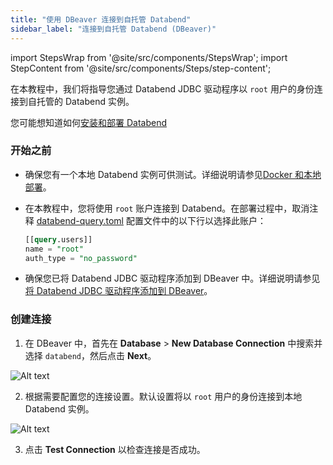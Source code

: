 ```yaml
---
title: "使用 DBeaver 连接到自托管 Databend"
sidebar_label: "连接到自托管 Databend (DBeaver)"
---
```


import StepsWrap from '@site/src/components/StepsWrap';
import StepContent from '@site/src/components/Steps/step-content';

在本教程中，我们将指导您通过 Databend JDBC 驱动程序以 `root` 用户的身份连接到自托管的 Databend 实例。

您可能想知道如何[安装和部署 Databend](/guides/deploy/)

<StepsWrap>
<StepContent number="1">

### 开始之前

- 确保您有一个本地 Databend 实例可供测试。详细说明请参见[Docker 和本地部署](/guides/deploy/deploy/non-production/deploying-local)。
- 在本教程中，您将使用 `root` 账户连接到 Databend。在部署过程中，取消注释 [databend-query.toml](https://github.com/datafuselabs/databend/blob/main/scripts/distribution/configs/databend-query.toml) 配置文件中的以下行以选择此账户：

  ```sql title="databend-query.toml"
  [[query.users]]
  name = "root"
  auth_type = "no_password"
  ```

- 确保您已将 Databend JDBC 驱动程序添加到 DBeaver 中。详细说明请参见[将 Databend JDBC 驱动程序添加到 DBeaver](/guides/sql-clients/jdbc/#adding-databend-jdbc-driver-to-dbeaver)。

</StepContent>
<StepContent number="2">

### 创建连接

1. 在 DBeaver 中，首先在 **Database** > **New Database Connection** 中搜索并选择 `databend`，然后点击 **Next**。

![Alt text](/img/integration/jdbc-new-driver.png)

2. 根据需要配置您的连接设置。默认设置将以 `root` 用户的身份连接到本地 Databend 实例。

![Alt text](/img/integration/jdbc-connect.png)

3. 点击 **Test Connection** 以检查连接是否成功。

</StepContent>
</StepsWrap>